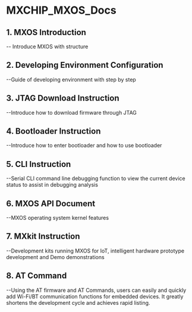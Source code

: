 # MXCHIP_MXOS_Docs
## 1.	MXOS Introduction
-- Introduce MXOS with structure
## 2.	Developing Environment Configuration
--Guide of developing environment with step by step
## 3.	JTAG Download Instruction
--Introduce how to download firmware through JTAG
## 4.	Bootloader Instruction
--Introduce how to enter bootloader and how to use bootloader
## 5.	CLI Instruction
--Serial CLI command line debugging function to view the current device status to assist in debugging analysis
## 6.	MXOS API Document
--MXOS operating system kernel features
## 7.	MXkit Instruction
--Development kits running MXOS for IoT, intelligent hardware prototype development and Demo demonstrations
## 8.	AT Command
--Using the AT firmware and AT Commands, users can easily and quickly add Wi-Fi/BT communication functions for embedded devices. It greatly shortens the development cycle and achieves rapid listing.

